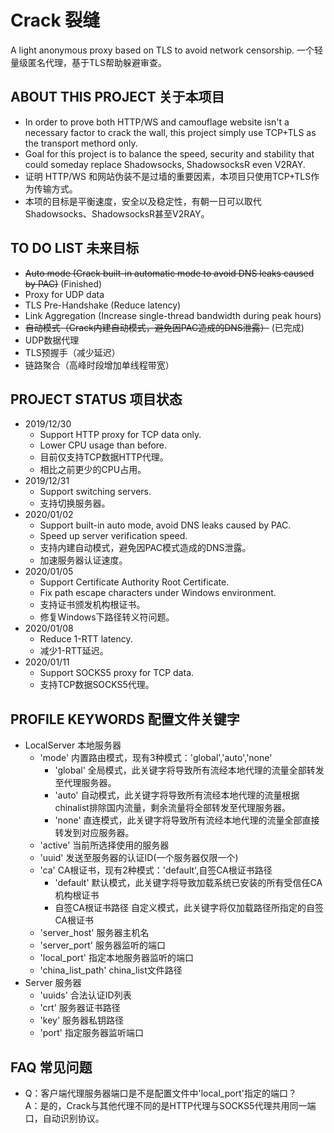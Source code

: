 # Crack 裂缝
A light anonymous proxy based on TLS to avoid network censorship.
一个轻量级匿名代理，基于TLS帮助躲避审查。
## ABOUT THIS PROJECT 关于本项目
* In order to prove both HTTP/WS and camouflage website isn't a necessary factor to crack the wall, this project simply use TCP+TLS as the transport methord only.
* Goal for this project is to balance the speed, security and stability that could someday replace Shadowsocks, ShadowsocksR even V2RAY.
* 证明 HTTP/WS 和网站伪装不是过墙的重要因素，本项目只使用TCP+TLS作为传输方式。
* 本项的目标是平衡速度，安全以及稳定性，有朝一日可以取代Shadowsocks、ShadowsocksR甚至V2RAY。
## TO DO LIST 未来目标
* ~~Auto mode (Crack built-in automatic mode to avoid DNS leaks caused by PAC)~~ (Finished)
* Proxy for UDP data
* TLS Pre-Handshake (Reduce latency)
* Link Aggregation (Increase single-thread bandwidth during peak hours)
* ~~自动模式（Crack内建自动模式，避免因PAC造成的DNS泄露）~~ (已完成)
* UDP数据代理
* TLS预握手（减少延迟）
* 链路聚合（高峰时段增加单线程带宽）
## PROJECT STATUS 项目状态
* 2019/12/30
  * Support HTTP proxy for TCP data only.
  * Lower CPU usage than before.
  * 目前仅支持TCP数据HTTP代理。
  * 相比之前更少的CPU占用。
* 2019/12/31
  * Support switching servers.
  * 支持切换服务器。
* 2020/01/02
  * Support built-in auto mode, avoid DNS leaks caused by PAC.
  * Speed up server verification speed.
  * 支持内建自动模式，避免因PAC模式造成的DNS泄露。
  * 加速服务器认证速度。
* 2020/01/05
  * Support Certificate Authority Root Certificate.
  * Fix path escape characters under Windows environment.
  * 支持证书颁发机构根证书。
  * 修复Windows下路径转义符问题。
* 2020/01/08
  * Reduce 1-RTT latency.
  * 减少1-RTT延迟。
* 2020/01/11
  * Support SOCKS5 proxy for TCP data.
  * 支持TCP数据SOCKS5代理。
## PROFILE KEYWORDS 配置文件关键字
* LocalServer 本地服务器
  * 'mode' 内置路由模式，现有3种模式：'global','auto','none'
    * 'global' 全局模式，此关键字将导致所有流经本地代理的流量全部转发至代理服务器。
    * 'auto' 自动模式，此关键字将导致所有流经本地代理的流量根据chinalist排除国内流量，剩余流量将全部转发至代理服务器。
    * 'none' 直连模式，此关键字将导致所有流经本地代理的流量全部直接转发到对应服务器。
  * 'active' 当前所选择使用的服务器
  * 'uuid' 发送至服务器的认证ID(一个服务器仅限一个)
  * 'ca' CA根证书，现有2种模式：'default',自签CA根证书路径
    * 'default' 默认模式，此关键字将导致加载系统已安装的所有受信任CA机构根证书
    * 自签CA根证书路径 自定义模式，此关键字将仅加载路径所指定的自签CA根证书
  * 'server_host' 服务器主机名
  * 'server_port' 服务器监听的端口
  * 'local_port' 指定本地服务器监听的端口
  * 'china_list_path' china_list文件路径
* Server 服务器
  * 'uuids' 合法认证ID列表
  * 'crt' 服务器证书路径
  * 'key' 服务器私钥路径
  * 'port' 指定服务器监听端口
## FAQ 常见问题
* Q：客户端代理服务器端口是不是配置文件中'local_port'指定的端口？  
A：是的，Crack与其他代理不同的是HTTP代理与SOCKS5代理共用同一端口，自动识别协议。

